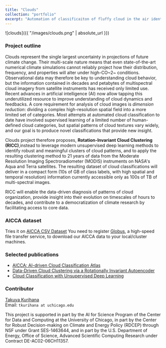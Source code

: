 ```yaml
---
title: "Clouds"
collection: "portfolio"
excerpt: "Automation of classificaiton of fluffy cloud in the air identify different cloud types, and the properties to improve understanding of cloud dynamics and feedback. We are developing unsupervised machine learning methods capable of clustering several hundreds of TB of satellite cloud imagery without any assumptions concerning artificial cloud categories."
---
```


![clouds]({{ "/images/clouds.png" | absolute_url }})

### Project outline
Clouds represent the single largest uncertainty in projections of future climate change.
Their multi-scale nature means that even state-of-the-art numerical climate simulations cannot reliably project how their distribution, frequency, and properties will alter under high-CO~2~ conditions.
Observational data may therefore be key to understanding cloud behavior, but the information contained in decades and petabytes of multispectral cloud imagery from satellite instruments has received only limited use.
Recent advances in artificial intelligence (AI) now allow tapping this underutilized resource to improve understanding of cloud dynamics and feedbacks.
A core requirement for analysis of cloud images is *dimension reduction*: dividing a complex high-resolution spatial field into a more limited set of categories. 
Most attempts at automated cloud classification to date have involved supervised learning of a limited number of human-defined cloud categories, but spatial patterns of cloud textures vary widely, and our goal is to produce novel classifications that provide new insight.

Clouds project therefore proposes, **Rotation-Invariant Cloud Clustering (RICC)**,instead to leverage modern unsupervised deep learning methods to identify robust and meaningful clusters of cloud patterns, and to apply the resulting clustering method to 21 years of data from the Moderate Resolution Imaging Spectroradiometer (MODIS) instruments on NASA's Aqua and Terra satellites. The resulting dataset of cloud classifications will deliver in a compact form (10s of GB of class labels, with high spatial and temporal resolution) information currently accessible only as 100s of TB of multi-spectral images. 

RICC will enable the data-driven diagnosis of patterns of cloud organization, provide insight into their evolution on timescales of hours to decades, and contribute to a democratization of climate research by facilitating access to core data.

### AICCA dataset
Tries it on [AICCA CSV Dataset](https://github.com/RDCEP/clouds#csv-format-complete-2000----2021)
You need to register [Globus](https://www.globus.org/data-transfer), a high-speed file transfer service, to download our AICCA data to your local/cluster machines. 

### Selected publications
- [AICCA: AI-driven Cloud Classification Atlas](https://arxiv.org/abs/2209.15096)
- [Data-Driven Cloud Clustering via a Rotationally Invariant Autoencoder](https://ieeexplore.ieee.org/document/9497325)
- [Cloud Classification with Unsupervised Deep Learning](https://par.nsf.gov/servlets/purl/10195161)


### Contributor
[Takuya Kurihana](https://takglobus.github.io/takuyakurihana.github.io/)  
Email: `tkurihana at uchicago.edu`   


This project is supported in part by the AI for Science Program of the Center for Data and Computing at the University of Chicago, in part by the Center for Robust Decision-making on Climate and Energy Policy (RDCEP) through NSF under Grant SES-1463644, and in part by the U.S. Department of Energy, Office of Science, Advanced Scientific Computing Research under Contract DE-AC02-06CH11357. 
